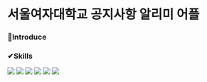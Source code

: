 # 서울여자대학교 공지사항 알리미 어플
<h3>🙌Introduce</h3>


<h3>✔Skills</h3>
<p styl="display:inline"/><img src="https://img.shields.io/badge/Android-3DDC84?style=flat&logo=Android&logoColor=white"/>
<img src="https://img.shields.io/badge/Firebase-FFCA28?style=flat&logo=Firebase&logoColor=white"/>
<img src="https://img.shields.io/badge/Kotlin-7F52FF?style=flat&logo=Kotlin&logoColor=white"/>
<img src="https://img.shields.io/badge/Amazon EC2-FF9900?style=flat&logo=Amazon EC2&logoColor=white"/>
<img src="https://img.shields.io/badge/SQLite-003B57?style=flat&logo=SQLite&logoColor=white"/>
<img src="https://img.shields.io/badge/Python-3776AB?style=flat&logo=Python&logoColor=white"/>
